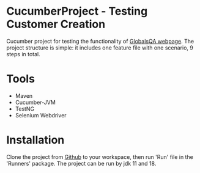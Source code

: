 # CucumberProject - Testing Customer Creation

Cucumber project for testing the functionality of [GlobalsQA webpage](https://www.globalsqa.com/angularJs-protractor/BankingProject/#/login).
The project structure is simple: it includes one feature file with one scenario, 9 steps in total.

# Tools

* Maven
* Cucumber-JVM
* TestNG
* Selenium Webdriver

# Installation

Clone the project from [Github](https://github.com/ArturMadoyan/FirstCucumberProject) to your workspace,
then run 'Run' file in the 'Runners' package.
The project can be run by jdk 11 and 18.
